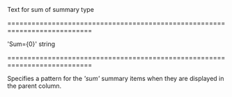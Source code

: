 <!--**
/*-------------------------------------------
    Auto-generated file. Do not modify.
-------------------------------------------

**-->
<!--d-->Text for sum of summary type<!--/d-->
===========================================================================
<!--default-->'Sum={0}'<!--/default-->
<!--type-->string<!--/type-->
===========================================================================

<!--shortDescription-->
Specifies a pattern for the *'sum'* summary items when they are displayed in the parent column.
<!--/shortDescription-->

<!--fullDescription-->

<!--/fullDescription-->